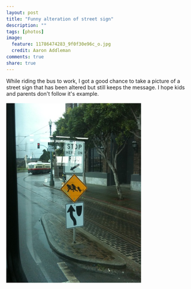 ```yaml
---
layout: post
title: "Funny alteration of street sign"
description: ""
tags: [photos]
image:
  feature: 11786474283_9f0f30e96c_o.jpg
  credit: Aaron Addleman
comments: true
share: true
---
```



<p>While riding the bus to work, I got a good chance to take a picture of a street sign that has been altered but still keeps the message. I hope kids and parents don't follow it's example. <br><br><a href="/assets/files/20110302-091836.jpg"><img src="/assets/files/20110302-091836.jpg" alt="" class="alignnone size-full" href="/assets/files/20110302-091836.jpg"></a></p>

